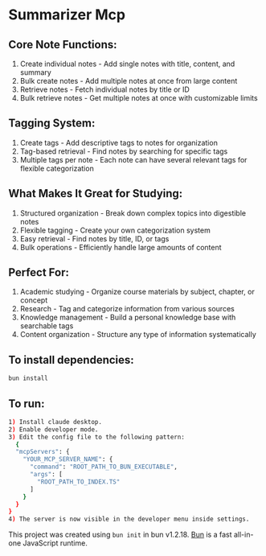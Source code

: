 # Summarizer Mcp

## Core Note Functions:

1) Create individual notes - Add single notes with title, content, and summary
2) Bulk create notes - Add multiple notes at once from large content 
3) Retrieve notes - Fetch individual notes by title or ID
4) Bulk retrieve notes - Get multiple notes at once with customizable limits

## Tagging System:

1) Create tags - Add descriptive tags to notes for organization
2) Tag-based retrieval - Find notes by searching for specific tags
3) Multiple tags per note - Each note can have several relevant tags for flexible categorization

## What Makes It Great for Studying:

1) Structured organization - Break down complex topics into digestible notes
2) Flexible tagging - Create your own categorization system
3) Easy retrieval - Find notes by title, ID, or tags
4) Bulk operations - Efficiently handle large amounts of content

## Perfect For:

1) Academic studying - Organize course materials by subject, chapter, or concept
2) Research - Tag and categorize information from various sources
3) Knowledge management - Build a personal knowledge base with searchable tags
4) Content organization - Structure any type of information systematically

## To install dependencies:

```bash
bun install
```

## To run:
```bash
1) Install claude desktop.
2) Enable developer mode.
3) Edit the config file to the following pattern:
  {
  "mcpServers": {
    "YOUR_MCP_SERVER_NAME": {
      "command": "ROOT_PATH_TO_BUN_EXECUTABLE",
      "args": [
        "ROOT_PATH_TO_INDEX.TS"
      ]
    }
  }
}
4) The server is now visible in the developer menu inside settings.
```

This project was created using `bun init` in bun v1.2.18. [Bun](https://bun.sh) is a fast all-in-one JavaScript runtime.
